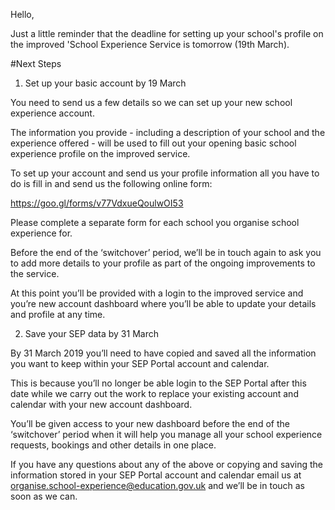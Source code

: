 Hello,

Just a little reminder that the deadline for setting up your school's profile on the improved 'School Experience Service is tomorrow (19th March).
 
#Next Steps

1. Set up your basic account by 19 March

You need to send us a few details so we can set up your new school experience account.

The information you provide - including a description of your school and the experience offered - will be used to fill out your opening basic school experience profile on the improved service.

To set up your account and send us your profile information all you have to do is fill in and send us the following online form:

https://goo.gl/forms/v77VdxueQoulwOI53

Please complete a separate form for each school you organise school experience for. 

Before the end of the ‘switchover’ period, we’ll be in touch again to ask you to add more details to your profile as part of the ongoing improvements to the service. 

At this point you’ll be provided with a login to the improved service and you’re new account dashboard where you’ll be able to update your details and profile at any time.

2. Save your SEP data by 31 March

By 31 March 2019 you’ll need to have copied and saved all the information you want to keep within your SEP Portal account and calendar.

This is because you’ll no longer be able login to the SEP Portal after this date while we carry out the work to replace your existing account and calendar with your new account dashboard.

You’ll be given access to your new dashboard before the end of the ‘switchover’ period when it will help you manage all your school experience requests, bookings and other details in one place.

If you have any questions about any of the above or copying and saving the information stored in your SEP Portal account and calendar email us at organise.school-experience@education.gov.uk and we’ll be in touch as soon as we can.